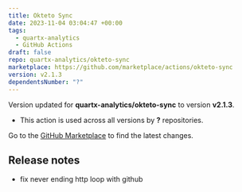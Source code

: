 ```yaml
---
title: Okteto Sync
date: 2023-11-04 03:04:47 +00:00
tags:
  - quartx-analytics
  - GitHub Actions
draft: false
repo: quartx-analytics/okteto-sync
marketplace: https://github.com/marketplace/actions/okteto-sync
version: v2.1.3
dependentsNumber: "?"
---
```



Version updated for **quartx-analytics/okteto-sync** to version **v2.1.3**.
- This action is used across all versions by **?** repositories.

Go to the [GitHub Marketplace](https://github.com/marketplace/actions/okteto-sync) to find the latest changes.

## Release notes

* fix never ending http loop with github
